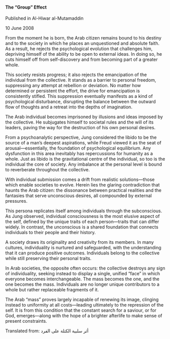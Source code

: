 <h4>The “Group” Effect</h4>

Published in Al-Hiwar al-Mutamaddin

10 June 2008

From the moment he is born, the Arab citizen remains bound to his destiny and to the society in which he places an unquestioned and absolute faith. As a result, he rejects the psychological evolution that challenges him, depriving himself of the ability to be open to external ideas. In doing so, he cuts himself off from self-discovery and from becoming part of a greater whole.

This society resists progress; it also rejects the emancipation of the individual from the collective. It stands as a barrier to personal freedom, suppressing any attempt at rebellion or deviation. No matter how determined or persistent the effort, the drive for emancipation is consistently stifled. This suppression eventually manifests as a kind of psychological disturbance, disrupting the balance between the outward flow of thoughts and a retreat into the depths of imagination.

The Arab individual becomes imprisoned by illusions and ideas imposed by the collective. He subjugates himself to societal rules and the will of its leaders, paving the way for the destruction of his own personal desires.

From a psychoanalytic perspective, Jung considered the libido to be the source of a man’s deepest aspirations, while Freud viewed it as the seat of arousal—essentially, the foundation of psychological equilibrium. Any dysfunction in this area inevitably has repercussions for humanity as a whole. Just as libido is the gravitational centre of the individual, so too is the individual the core of society. Any imbalance at the personal level is bound to reverberate throughout the collective.

With individual submission comes a drift from realistic solutions—those which enable societies to evolve. Herein lies the glaring contradiction that haunts the Arab citizen: the dissonance between practical realities and the fantasies that serve unconscious desires, all compounded by external pressures.

This persona replicates itself among individuals through the subconscious. As Jung observed, individual consciousness is the most elusive aspect of the self, defined by the unique traits of each person—traits that can differ widely. In contrast, the unconscious is a shared foundation that connects individuals to their people and their history.

A society draws its originality and creativity from its members. In many cultures, individuality is nurtured and safeguarded, with the understanding that it can produce positive outcomes. Individuals belong to the collective while still preserving their personal traits.

In Arab societies, the opposite often occurs: the collective destroys any sign of individuality, seeking instead to display a single, unified “face” in which everyone becomes interchangeable. The mass becomes the one, and the one becomes the mass. Individuals are no longer unique contributors to a whole but rather replaceable fragments of it.

The Arab “mass” proves largely incapable of renewing its image, clinging instead to uniformity at all costs—leading ultimately to the repression of the self. It is from this condition that the constant search for a saviour, or for God, emerges—along with the hope of a brighter afterlife to make sense of present constraints.

Translated from: أثر سلبية الكتلة على الفرد